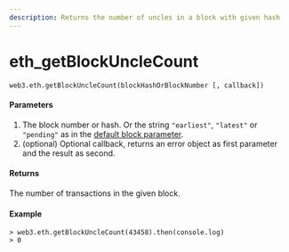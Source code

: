 ```yaml
---
description: Returns the number of uncles in a block with given hash
---
```


# eth\_getBlockUncleCount

```text
web3.eth.getBlockUncleCount(blockHashOrBlockNumber [, callback])
```

#### Parameters

1. The block number or hash. Or the string `"earliest"`, `"latest"` or `"pending"` as in the [default block parameter](https://web3js.readthedocs.io/en/v1.3.0/web3-eth.html#eth-defaultblock).
2. \(optional\) Optional callback, returns an error object as first parameter and the result as second.

#### Returns

The number of transactions in the given block.

#### Example

```text
> web3.eth.getBlockUncleCount(43458).then(console.log)
> 0
```

